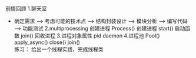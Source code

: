 前情回顾
1.聊天室
   * 确定需求 --> 考虑可能的技术点 --> 结构封装设计 
             --> 模块分析 --> 编写代码 --> 功能测试
2.multiprocessing 创建进程
Process()   创建进程
start()     启动函数
join()      回收进程
3.进程对象属性    pid     daemon
4.进程池
Pool()
apply_async()
close()
join()  
练习：  给出一个线程实践，完成线程类


